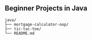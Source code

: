 ## Beginner Projects in Java

```
java/
├── mortgage-calculator-oop/
├── tic-tac-toe/
└── README.md
```
